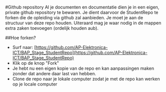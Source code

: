 #Github repository
Al je documenten en documentatie dien je in een eigen, private github repository te bewaren. Je dient daarvoor de StudentRepo te forken die de opleiding via github zal aanbieden.
Je moet je aan de structuur van deze repo houden. Uiteraard mag je waar nodig in de mappen extra zaken toevoegen (ordelijk houden aub).

##Hoe forken?
* Surf naar: [https://github.com/AP-Elektronica-ICT/BAP_Stage_StudentRepo](https://github.com/AP-Elektronica-ICT/BAP_Stage_StudentRepo)
* Klik op de knop "Fork" 
* Je hebt nu een eigen kopie van de repo en kan aanpassingen maken zonder dat andere daar last van hebben.
* Clone de repo naar je lokale computer zodat je met de repo kan werken op je locale computer
